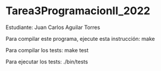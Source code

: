 # Tarea3ProgramacionII_2022
Estudiante: Juan Carlos Aguilar Torres

Para compilar este programa, ejecute esta instrucción:
make

Para compilar los tests:
make test

Para ejecutar los tests:
./bin/tests